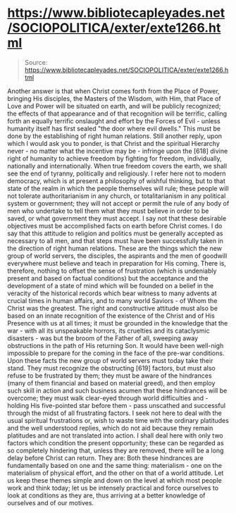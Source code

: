 # https://www.bibliotecapleyades.net/SOCIOPOLITICA/exter/exte1266.html

> Source: https://www.bibliotecapleyades.net/SOCIOPOLITICA/exter/exte1266.html

Another answer is that when Christ comes forth from the Place of Power, bringing His disciples, the Masters of the Wisdom, with Him, that Place of Love and Power will be situated on earth, and will be publicly recognized; the effects of that appearance and of that recognition will be terrific, calling forth an equally terrific onslaught and effort by the Forces of Evil - unless humanity itself has first sealed "the door where evil dwells." This must be done by the establishing of right human relations.
Still another reply, upon which I would ask you to ponder, is that Christ and the spiritual Hierarchy never - no matter what the incentive may be - infringe upon the [618] divine right of humanity to achieve freedom by fighting for freedom, individually, nationally and internationally. When true freedom covers the earth, we shall see the end of tyranny, politically and religiously. I refer here not to modern democracy, which is at present a philosophy of wishful thinking, but to that state of the realm in which the people themselves will rule; these people will not tolerate authoritarianism in any church, or totalitarianism in any political system or government; they will not accept or permit the rule of any body of men who undertake to tell them what they must believe in order to be saved, or what government they must accept. I say not that these desirable objectives must be accomplished facts on earth before Christ comes. I do say that this attitude to religion and politics must be generally accepted as necessary to all men, and that steps must have been successfully taken in the direction of right human relations.
These are the things which the new group of world servers, the disciples, the aspirants and the men of goodwill everywhere must believe and teach in preparation for His coming.
There is, therefore, nothing to offset the sense of frustration (which is undeniably present and based on factual conditions) but the acceptance and the development of a state of mind which will be founded on a belief in the veracity of the historical records which bear witness to many advents at crucial times in human affairs, and to many world Saviors - of Whom the Christ was the greatest. The right and constructive attitude must also be based on an innate recognition of the existence of the Christ and of His Presence with us at all times; it must be grounded in the knowledge that the war - with all its unspeakable horrors, its cruelties and its cataclysmic disasters - was but the broom of the Father of all, sweeping away obstructions in the path of His returning Son. It would have been well-nigh impossible to prepare for the coming in the face of the pre-war conditions. Upon these facts the new group of world servers must today take their stand. They must recognize the obstructing [619] factors, but must also refuse to be frustrated by them; they must be aware of the hindrances (many of them financial and based on material greed), and then employ such skill in action and such business acumen that these hindrances will be overcome; they must walk clear-eyed through world difficulties and - holding His five-pointed star before them - pass unscathed and successful through the midst of all frustrating factors.
I seek not here to deal with the usual spiritual frustrations or, wish to waste time with the ordinary platitudes and the well understood replies, which do not aid because they remain platitudes and are not translated into action. I shall deal here with only two factors which condition the present opportunity; these can be regarded as so completely hindering that, unless they are removed, there will be a long delay before Christ can return. They are:
Both these hindrances are fundamentally based on one and the same thing: materialism - one on the materialism of physical effort, and the other on that of a world attitude.
Let us keep these themes simple and down on the level at which most people work and think today; let us be intensely practical and force ourselves to look at conditions as they are, thus arriving at a better knowledge of ourselves and of our motives.
